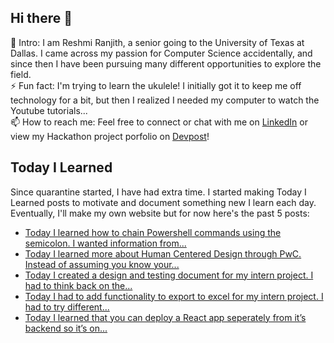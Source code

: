 ## Hi there 👋

🔭  Intro: I am Reshmi Ranjith, a senior going to the University of Texas at Dallas. I came across my passion for Computer Science accidentally, and since then I have been pursuing many different opportunities to explore the field.
<br/> ⚡ Fun fact: I'm trying to learn the ukulele! I initially got it to keep me off technology for a bit, but then I realized I needed my computer to watch the Youtube tutorials...
<br/>📫  How to reach me: Feel free to connect or chat with me on [LinkedIn](https://www.linkedin.com/in/reshmi-ranjith/) or view my Hackathon project porfolio on [Devpost](https://devpost.com/ReshmiCode)!

## Today I Learned

Since quarantine started, I have had extra time. I started making Today I Learned posts to motivate and document something new I learn each day. Eventually, I'll make my own website but for now here's the past 5 posts:

<!-- BLOG-POST-LIST:START -->
- [Today I learned how to chain Powershell commands using the semicolon. I wanted information from...](https://simplyprogramming.tumblr.com/post/625120054574497792)
- [Today I learned more about Human Centered Design through PwC. Instead of assuming you know your...](https://simplyprogramming.tumblr.com/post/625002047006244864)
- [Today I created a design and testing document for my intern project. I had to think back on the...](https://simplyprogramming.tumblr.com/post/624938189804666880)
- [Today I had to add functionality to export to excel for my intern project. I had to try different...](https://simplyprogramming.tumblr.com/post/624847779946266624)
- [Today I learned that you can deploy a React app seperately from it&rsquo;s backend so it&rsquo;s on...](https://simplyprogramming.tumblr.com/post/624760327735738368)
<!-- BLOG-POST-LIST:END -->

<!--
**ReshmiCode/ReshmiCode** is a ✨ _special_ ✨ repository because its `README.md` (this file) appears on your GitHub profile.

Here are some ideas to get you started:

- 🔭 I’m currently working on ...
- 🌱 I’m currently learning ...
- 👯 I’m looking to collaborate on ...
- 🤔 I’m looking for help with ...
- 💬 Ask me about ...
- 📫 How to reach me: ...
- 😄 Pronouns: ...
- ⚡ Fun fact: ...
-->
